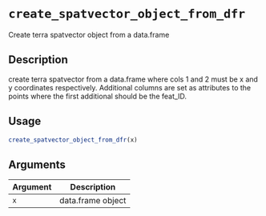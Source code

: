# `create_spatvector_object_from_dfr`

Create terra spatvector object from a data.frame


## Description

create terra spatvector from a data.frame where cols 1 and 2 must
 be x and y coordinates respectively. Additional columns are set as attributes
 to the points where the first additional should be the feat_ID.


## Usage

```r
create_spatvector_object_from_dfr(x)
```


## Arguments

Argument      |Description
------------- |----------------
`x`     |     data.frame object


